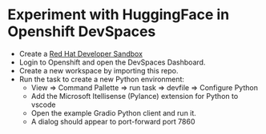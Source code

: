 # Experiment with HuggingFace in Openshift DevSpaces

- Create a [Red Hat Developer Sandbox](https://developers.redhat.com)
- Login to Openshift and open the DevSpaces Dashboard.
- Create a new workspace by importing this repo.
- Run the task to create a new Python environment:
  - View => Command Pallette => run task => devfile => Configure Python
  - Add the Microsoft Itellisense (Pylance) extension for Python to vscode
  - Open the example Gradio Python client and run it.
  - A dialog should appear to port-forward port 7860
